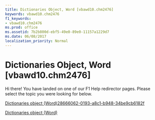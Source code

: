 ```yaml
---
title: Dictionaries Object, Word [vbawd10.chm2476]
keywords: vbawd10.chm2476
f1_keywords:
- vbawd10.chm2476
ms.prod: office
ms.assetid: 7b2b800d-ebf5-49e0-89e0-11157a1229d7
ms.date: 06/08/2017
localization_priority: Normal
---
```



# Dictionaries Object, Word [vbawd10.chm2476]

Hi there! You have landed on one of our F1 Help redirector pages. Please select the topic you were looking for below.

[Dictionaries object (Word)28666062-0193-a8c1-b948-34be9cb6182f](http://msdn.microsoft.com/library/28666062-0193-a8c1-b948-34be9cb6182f%28Office.15%29.aspx)

[Dictionaries object (Word)](http://msdn.microsoft.com/library/41f31292-4b3e-0d7b-c857-f6b9a0662e9a%28Office.15%29.aspx)



